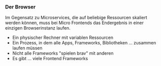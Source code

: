 ### Der Browser

Im Gegensatz zu Microservices, die auf beliebige Ressourcen skaliert werden können, muss bei Micro Frontends das Endergebnis in einer einzigen Browserinstanz laufen.

- Ein physischer Rechner mit variablen Ressourcen
- Ein Prozess, in dem alle Apps, Frameworks, Bibliotheken ... zusammen laufen müssen
- Nicht alle Frameworks "spielen brav" mit anderen
- Es gibt ... viele Frontend Frameworks
